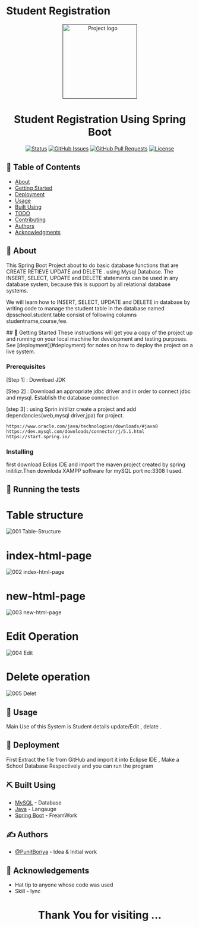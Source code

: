 # Student Registration

<p align="center">
  <a href="" rel="noopener">
 <img width=200px height=200px src="https://www.wesd.org/cms/lib/OR01915639/Centricity/Domain/273/6.png" alt="Project logo"></a>
</p>
<h1 align="center">Student Registration Using Spring Boot</h1>

<div align="center">

  [![Status](https://img.shields.io/badge/status-active-success.svg)]() 
  [![GitHub Issues](https://img.shields.io/github/issues/kylelobo/The-Documentation-Compendium.svg)](https://github.com/kylelobo/The-Documentation-Compendium/issues)
  [![GitHub Pull Requests](https://img.shields.io/github/issues-pr/kylelobo/The-Documentation-Compendium.svg)](https://github.com/kylelobo/The-Documentation-Compendium/pulls)
  [![License](https://img.shields.io/badge/license-MIT-blue.svg)](/LICENSE)

</div>

<p>
</p>

## 📝 Table of Contents
- [About](#about)
- [Getting Started](#getting_started)
- [Deployment](#deployment)
- [Usage](#usage)
- [Built Using](#built_using)
- [TODO](../TODO.md)
- [Contributing](../CONTRIBUTING.md)
- [Authors](#authors)
- [Acknowledgments](#acknowledgement)

## 🧐 About <a name = "about"></a>
<p>This Spring Boot Project about to do basic database functions that are CREATE RETIEVE UPDATE and DELETE . using Mysql Database. The INSERT, SELECT, UPDATE and DELETE statements can be used in any database system, because this is support by all relational database systems.</p>

<p>We will learn how to INSERT, SELECT, UPDATE and DELETE in database by writing code to manage the student table in the database named dpsschool.student table consist of following columns studentname,course,fee.</p>
## 🏁 Getting Started <a name = "getting_started"></a>
These instructions will get you a copy of the project up and running on your local machine for development and testing purposes. See [deployment](#deployment) for notes on how to deploy the project on a live system.

### Prerequisites
<p>[Step 1] : Download JDK</p>
<p>[Step 2] : Download an appropriate jdbc driver and in  order to connect jdbc and mysql. Establish the database connection</p>
<p>[step 3] : using Sprin initilizr create a project and add dependancies(web,mysql driver,jpa) for project.</p>

```
https://www.oracle.com/java/technologies/downloads/#java8
https://dev.mysql.com/downloads/connector/j/5.1.html
https://start.spring.io/
```

### Installing
first download Eclips IDE and import the maven project created by spring initilizr.Then downloda XAMPP software for mySQL port no:3308 I used.

## 🔧 Running the tests 

# Table structure
![001 Table-Structure](https://user-images.githubusercontent.com/126247444/236659637-56fa2411-d2e9-4d5d-9c38-9d56918dca1a.jpg)


# index-html-page
![002 index-html-page](https://user-images.githubusercontent.com/126247444/236659647-36876e23-092e-45d4-b7d0-e1b292d8fe79.jpg)



# new-html-page
![003 new-html-page](https://user-images.githubusercontent.com/126247444/236659682-9c15fb11-d7d4-4833-8225-67be9d81cc22.jpg)


# Edit Operation
![004 Edit](https://user-images.githubusercontent.com/126247444/236659699-7d68ec5f-7768-499f-84b6-874b30e14790.jpg)


# Delete operation
![005 Delet](https://user-images.githubusercontent.com/126247444/236659706-7ca19ef0-3c3c-41b2-ab7e-b101efc60392.jpg)




## 🎈 Usage <a name="usage"></a>
Main Use of this System is Student details update/Edit  , delate .

## 🚀 Deployment <a name = "deployment"></a>
First Extract the file from GitHub and import it into Eclipse IDE , Make a School Database Respectively and you can run the program

## ⛏️ Built Using <a name = "built_using"></a>
- [MySQL](https://www.mysql.com/) - Database
- [Java](https://docs.oracle.com/en/java/) - Langauge
- [Spring Boot](https://spring.io/) - FreamWork


## ✍️ Authors <a name = "authors"></a>
- [@PunitBoriya](https://github.com/Punitboriya) - Idea & Initial work


## 🎉 Acknowledgements <a name = "acknowledgement"></a>
- Hat tip to anyone whose code was used
- Skill - lync

<h1 align="center"> Thank You for visiting ...</h1>
